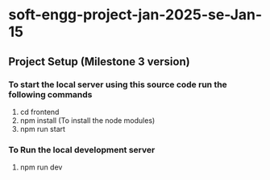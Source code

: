 # soft-engg-project-jan-2025-se-Jan-15

## Project Setup (Milestone 3 version)

### To start the local server using this source code run the following commands
1. cd frontend
2. npm install (To install the node modules)
3. npm run start

### To Run the local development server

1. npm run dev
